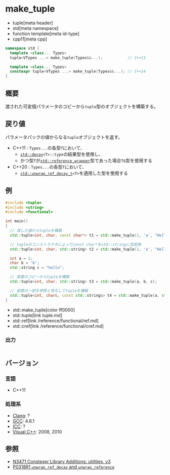 # make_tuple
* tuple[meta header]
* std[meta namespace]
* function template[meta id-type]
* cpp11[meta cpp]

```cpp
namespace std {
  template <class... Types>
  tuple<VTypes ...> make_tuple(Types&&...);           // C++11

  template <class... Types>
  constexpr tuple<VTypes ...> make_tuple(Types&&...); // C++14
}
```

## 概要
渡された可変個パラメータのコピーから`tuple`型のオブジェクトを構築する。


## 戻り値
パラメータパックの値からなる`tuple`オブジェクトを返す。

- C++11 : `Types...`の各型`T`において、
    - [`std::decay`](/reference/type_traits/decay.md)`<T>::type`の結果型を使用し、
    - かつ型`T`が[`std::reference_wrapper`](/reference/functional/reference_wrapper.md)型であった場合`T&`型を使用する
- C++20 : `Types...`の各型`T`において、
    - [`std::unwrap_ref_decay_t`](/reference/type_traits/unwrap_ref_decay.md)`<T>`を適用した型を使用する


## 例
```cpp example
#include <tuple>
#include <string>
#include <functional>

int main()
{
  // 渡した値からtupleを構築
  std::tuple<int, char, const char*> t1 = std::make_tuple(1, 'a', "Hello");

  // tupleのコンストラクタによってconst char*をstd::stringに型変換
  std::tuple<int, char, std::string> t2 = std::make_tuple(1, 'a', "Hello");

  int a = 1;
  char b = 'b';
  std::string c = "hello";

  // 変数のコピーからtupleを構築
  std::tuple<int, char, std::string> t3 = std::make_tuple(a, b, c);

  // 変数の一部を参照と見なしてtupleを構築
  std::tuple<int, char&, const std::string&> t4 = std::make_tuple(a, std::ref(b), std::cref(c));
}
```
* std::make_tuple[color ff0000]
* std::tuple[link tuple.md]
* std::ref[link /reference/functional/ref.md]
* std::cref[link /reference/functional/cref.md]

### 出力
```
```

## バージョン
### 言語
- C++11

### 処理系
- [Clang](/implementation.md#clang): ?
- [GCC](/implementation.md#gcc): 4.6.1
- [ICC](/implementation.md#icc): ?
- [Visual C++](/implementation.md#visual_cpp): 2008, 2010


## 参照
- [N3471 Constexpr Library Additions: utilities, v3](http://www.open-std.org/jtc1/sc22/wg21/docs/papers/2012/n3471.html)
- [P0318R1 `unwrap_ref_decay` and `unwrap_reference`](http://www.open-std.org/jtc1/sc22/wg21/docs/papers/2018/p0318r1.pdf)
